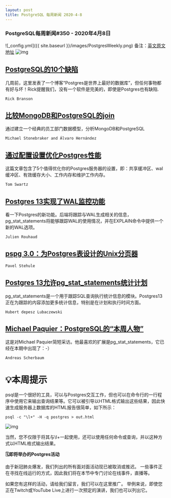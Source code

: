 ```yaml
---
layout: post
title: PostgreSQL 每周新闻 2020-4-8
---
```

### PostgreSQL每周新闻#350 - 2020年4月8日
![_config.yml]({{ site.baseurl }}/images/PostgresWeekly.png)
备注：[英文原文地址](https://postgresweekly.com/issues/350)
![img](https://res.cloudinary.com/cpress/image/upload/w_1280,e_sharpen:60/v1586270433/ijuzjdzhc2pclam1imnp.jpg)

## [PostgreSQL的10个缺陷](https://postgresweekly.com/link/86502/web)
几周前，这里发表了一个博客“Postgres是世界上最好的数据库”，但任何事物都有好与坏！Rick提醒我们，没有一个软件是完美的，即使是Postgres也有缺陷.


`Rick Branson `
## [比较MongoDB和PostgreSQL的join](https://postgresweekly.com/link/86505/web)
通过建立一个经典的员工部门数据模型，分析MongoDB和PostgreSQL

`Michael Stonebraker and Álvaro Hernández `

## [通过配置设置优化Postgres性能](https://postgresweekly.com/link/86507/web)
这篇文章包含了5个值得优化你的Postgres服务器的设置，即：共享缓冲区、wal缓冲区、有效缓存大小、工作内存和维护工作内存。


`Tom Swartz `
## [Postgres 13实现了WAL监控功能](https://postgresweekly.com/link/86508/web)
看一下Postgres的新功能。后端将跟踪与WAL生成相关的信息，pg_stat_statements将能够跟踪WAL的使用情况，并在EXPLAIN命令中提供一个新的WAL选项。


`Julien Rouhaud `
## [pspg 3.0：为Postgres表设计的Unix分页器](https://postgresweekly.com/link/86510/web)
`Pavel Stehule `

## [Postgres 13允许pg_stat_statements统计计划](https://postgresweekly.com/link/86513/web)
pg_stat_statements是一个用于跟踪SQL查询执行统计信息的模块。Postgres13正在为跟踪的内容添加更多统计信息，特别是在计划和执行时间方面。

`Hubert depesz Lubaczewski `

## [Michael Paquier：PostgreSQL的“本周人物”](https://postgresweekly.com/link/86515/web)
这是对Michael Paquier简短采访。他最喜欢的扩展是pg_stat_statements，它已经在本期中出现了：-）


`Andreas Scherbaum `
# 💡本周提示


psql是一个很好的工具，可以与Postgres交互工作，但也可以在命令行的一行程序中使用它来输出查询结果等。它可以被引导以HTML格式输出这些结果，因此快速生成服务器上数据库的HTML报告很简单，如下所示：


```
psql -c "\l+" -H -q postgres > out.html
```


![img](https://res.cloudinary.com/cpress/image/upload/w_1280,e_sharpen:60/v1586273327/mjlv8purhzsux4dauhfr.png)


当然，您不仅限于将其与\l+一起使用，还可以使用任何命令或查询，并以这种方式以HTML格式输出结果。


**🗓即将举办的Postgres活动**

由于新冠肺炎爆发，我们列出的所有面对面活动现已被取消或推迟。 一些事件正在寻找在线运行的方式，因此我们将在本节中专门讨论在线事件，直播等。

如果您有这样的活动，请给我们留言，我们可以在这里推广。 举例来说，即使您正在Twitch或YouTube Live上进行一次预定的演讲，我们也可以列出它。